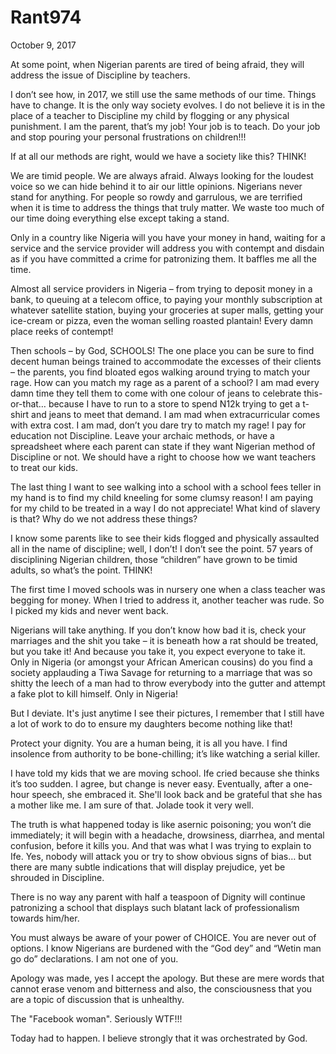 # Rant974


October 9, 2017 

At some point, when Nigerian parents are tired of being afraid, they will address the issue of Discipline by teachers.

I don’t see how, in 2017, we still use the same methods of our time. Things have to change. It is the only way society evolves. I do not believe it is in the place of a teacher to Discipline my child by flogging or any physical punishment. I am the parent, that’s my job! Your job is to teach. Do your job and stop pouring your personal frustrations on children!!!

If at all our methods are right, would we have a society like this? THINK!

We are timid people. We are always afraid. Always looking for the loudest voice so we can hide behind it to air our little opinions. Nigerians never stand for anything. For people so rowdy and garrulous, we are terrified when it is time to address the things that truly matter. We waste too much of our time doing everything else except taking a stand. 

Only in a country like Nigeria will you have your money in hand, waiting for a service and the service provider will address you with contempt and disdain as if you have committed a crime for patronizing them. It baffles me all the time.

Almost all service providers in Nigeria – from trying to deposit money in a bank, to queuing at a telecom office, to paying your monthly subscription at whatever satellite station, buying your groceries at super malls, getting your ice-cream or pizza, even the woman selling roasted plantain! Every damn place reeks of contempt!

Then schools – by God, SCHOOLS! The one place you can be sure to find decent human beings trained to accommodate the excesses of their clients – the parents, you find bloated egos walking around trying to match your rage. How can you match my rage as a parent of a school? I am mad every damn time they tell them to come with one colour of jeans to celebrate this-or-that… because I have to run to a store to spend N12k trying to get a t-shirt and jeans to meet that demand. I am mad when extracurricular comes with extra cost. I am mad, don’t you dare try to match my rage! I pay for education not Discipline. Leave your archaic methods, or have a spreadsheet where each parent can state if they want Nigerian method of Discipline or not. We should have a right to choose how we want teachers to treat our kids.

The last thing I want to see walking into a school with a school fees teller in my hand is to find my child kneeling for some clumsy reason! I am paying for my child to be treated in a way I do not appreciate! What kind of slavery is that? Why do we not address these things?

I know some parents like to see their kids flogged and physically assaulted all in the name of discipline; well, I don’t! I don’t see the point. 57 years of disciplining Nigerian children, those “children” have grown to be timid adults, so what’s the point. THINK!

The first time I moved schools was in nursery one when a class teacher was begging for money. When I tried to address it, another teacher was rude. So I picked my kids and never went back.

Nigerians will take anything. If you don’t know how bad it is, check your marriages and the shit you take – it is beneath how a rat should be treated, but you take it! And because you take it, you expect everyone to take it. Only in Nigeria (or amongst your African American cousins) do you find a society applauding a Tiwa Savage for returning to a marriage that was so shitty the leech of a man had to throw everybody into the gutter and attempt a fake plot to kill himself. Only in Nigeria! 

But I deviate. It's just anytime I see their pictures, I remember that I still have a lot of work to do to ensure my daughters become nothing like that!

Protect your dignity. You are a human being, it is all you have. 
I find insolence from authority to be bone-chilling; it’s like watching a serial killer. 

I have told my kids that we are moving school. Ife cried because she thinks it’s too sudden. I agree, but change is never easy. Eventually, after a one-hour speech, she embraced it. She'll look back and be grateful that she has a mother like me. I am sure of that. Jolade took it very well.

The truth is what happened today is like asernic poisoning; you won’t die immediately; it will begin with a headache, drowsiness, diarrhea, and mental confusion, before it kills you. And that was what I was trying to explain to Ife. Yes, nobody will attack you or try to show obvious signs of bias… but there are many subtle indications that will display prejudice, yet be shrouded in Discipline.

There is no way any parent with half a teaspoon of Dignity will continue patronizing a school that displays such blatant lack of professionalism towards him/her.

You must always be aware of your power of CHOICE. You are never out of options. I know Nigerians are burdened with the “God dey” and “Wetin man go do” declarations. I am not one of you.

Apology was made, yes I accept the apology. But these are mere words that cannot erase venom and bitterness and also, the consciousness that you are a topic of discussion that is unhealthy.

The "Facebook woman". Seriously WTF!!! 

Today had to happen. I believe strongly that it was orchestrated by God.